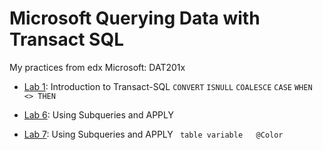 # Microsoft Querying Data with Transact SQL
My practices from edx Microsoft: DAT201x
* [Lab 1](https://github.com/mr-bmv/Transact-SQL/tree/master/Lab%201): Introduction to Transact-SQL
`CONVERT`
`ISNULL`
`COALESCE`
`CASE`
`WHEN <> THEN `

* [Lab 6](https://github.com/mr-bmv/Transact-SQL/tree/master/Lab%206): Using Subqueries and APPLY 
* [Lab 7](https://github.com/mr-bmv/Transact-SQL/tree/master/Lab%207): Using Subqueries and APPLY 
` table variable   @Color`
